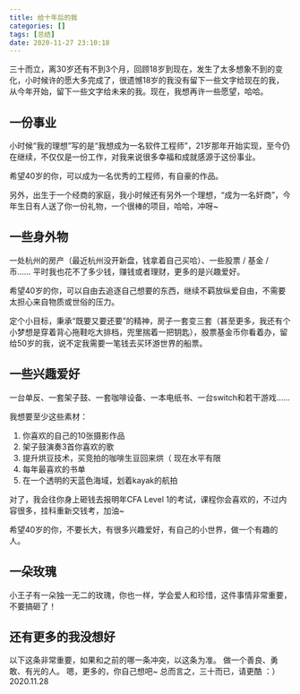 ```yaml
---
title: 给十年后的我
categories: []
tags: [总结]
date: 2020-11-27 23:10:18
---
```


三十而立，离30岁还有不到3个月，回顾18岁到现在，发生了太多想象不到的变化，小时候许的愿大多完成了，很遗憾18岁的我没有留下一些文字给现在的我，从今年开始，留下一些文字给未来的我。现在，我想再许一些愿望，哈哈。

## 一份事业

小时候“我的理想”写的是“我想成为一名软件工程师”，21岁那年开始实现，至今仍在继续，不仅仅是一份工作，对我来说很多幸福和成就感源于这份事业。

希望40岁的你，可以成为一名优秀的工程师，有自豪的作品。

另外，出生于一个经商的家庭，我小时候还有另外一个理想，“成为一名奸商”，今年生日有人送了你一份礼物，一个很棒的项目，哈哈，冲呀~ 

## 一些身外物

一处杭州的房产（最近杭州没开新盘，钱拿着自己买哈）、一些股票 / 基金 / 币……
平时我也花不了多少钱，赚钱或者理财，更多的是兴趣爱好。

希望40岁的你，可以自由去追逐自己想要的东西，继续不羁放纵爱自由，不需要太担心来自物质或世俗的压力。

定个小目标，秉承“既要又要还要”的精神，房子一套变三套（甚至更多，我还有个小梦想是穿着背心拖鞋吃大排档，兜里揣着一把钥匙），股票基金币你看着办，留给50岁的我，说不定我需要一笔钱去买环游世界的船票。

## 一些兴趣爱好

一台单反、一套架子鼓、一套咖啡设备、一本电纸书、一台switch和若干游戏……

我想要至少这些素材：
1. 你喜欢的自己的10张摄影作品
2. 架子鼓演奏3首你喜欢的歌
3. 提升烘豆技术，买竞拍的咖啡生豆回来烘（ 现在水平有限
4. 每年最喜欢的书单
5. 在一个透明的天蓝色海域，划着kayak的航拍

对了，我会往你身上砸钱去报明年CFA Level 1的考试，课程你会喜欢的，不过内容很多，挂科重新交钱考，加油~

希望40岁的你，不要长大，有很多兴趣爱好，有自己的小世界，做一个有趣的人。

## 一朵玫瑰

小王子有一朵独一无二的玫瑰，你也一样，学会爱人和珍惜，这件事情非常重要，不要搞砸了！

## 还有更多的我没想好

以下这条非常重要，如果和之前的哪一条冲突，以这条为准。
做一个善良、勇敢、有光的人。
嗯，更多的，你自己想吧~ 总而言之，三十而已，请更酷 ：）
2020.11.28
